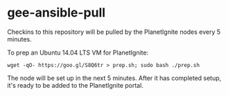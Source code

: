 # gee-ansible-pull

Checkins to this repository will be pulled by the PlanetIgnite nodes
every 5 minutes.

To prep an Ubuntu 14.04 LTS VM for PlanetIgnite:

```
wget -qO- https://goo.gl/S8Q6tr > prep.sh; sudo bash ./prep.sh
```

The node will be set up in the next 5 minutes.  After it has completed
setup, it's ready to be added to the PlanetIgnite portal.

